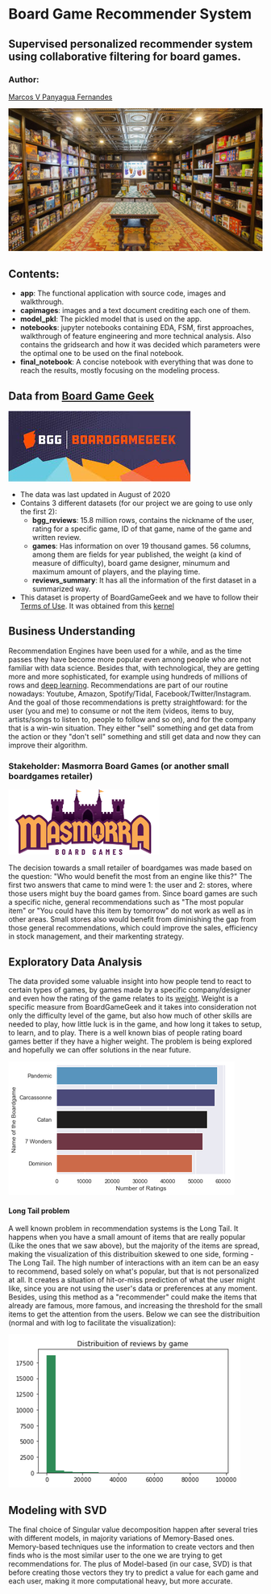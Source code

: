 # Board Game Recommender System 

## Supervised personalized recommender system using collaborative filtering for board games. 

### Author:
[Marcos V Panyagua Fernandes](https://www.linkedin.com/in/marcosvprestesfernandes/)

![cover](capimages/board_game_cafe.jpg)


## Contents:
* **app**: The functional application with source code, images and walkthrough.
* **capimages**: images and a text document crediting each one of them.
* **model_pkl**: The pickled model that is used on the app.
* **notebooks**: jupyter notebooks containing EDA, FSM, first approaches, walkthrough of feature engineering and more technical analysis. Also contains the gridsearch and how it was decided which parameters were the optimal one to be used on the final notebook.
* **final_notebook**: A concise notebook with everything that was done to reach the results, mostly focusing on the modeling process.


## Data from [Board Game Geek](https://boardgamegeek.com/)
![logo_data](capimages/bgg_logo.jfif)
- The data was last updated in August of 2020
- Contains 3 different datasets (for our project we are going to use only the first 2):
  - **bgg_reviews**: 15.8 million rows, contains the nickname of the user, rating for a specific game, ID of that game, name of the game and written review.
  - **games**: Has information on over 19 thousand games. 56 columns, among them are fields for year published, the weight (a kind of measure of difficulty), board game designer, minumum and maximum amount of players, and the playing time.
  - **reviews_summary**: It has all the information of the first dataset in a summarized way.
- This dataset is property of BoardGameGeek and we have to follow their [Terms of Use](https://boardgamegeek.com/wiki/page/XML_API_Terms_of_Use#). It was obtained from this [kernel](https://www.kaggle.com/jvanelteren/boardgamegeek-reviews?select=bgg-15m-reviews.csv)


## Business Understanding
Recommendation Engines have been used for a while, and as the time passes they have become more popular even among people who are not familiar with data science. Besides that, with technological, they are getting more and more sophisticated, for example using hundreds of millions of rows and [deep learning](https://towardsdatascience.com/introduction-to-recommender-systems-2-deep-neural-network-based-recommendation-systems-4e4484e64746). Recommendations are part of our routine nowadays: Youtube, Amazon, Spotify/Tidal, Facebook/Twitter/Instagram. And the goal of those recommendations is pretty straightfoward: for the user (you and me) to consume or not the item (videos, items to buy, artists/songs to listen to, people to follow and so on), and for the company that is a win-win situation. They either "sell" something and get data from the action or they "don't sell" something and still get data and now they can improve their algorithm.


### Stakeholder: Masmorra Board Games (or another small boardgames retailer)

![Masmorra_logo](capimages/masmorra_board_games.png)

The decision towards a small retailer of boardgames was made based on the question: "Who would benefit the most from an engine like this?" The first two answers that came to mind were 1: the user and 2: stores, where those users might buy the board games from. Since board games are such a specific niche, general recommendations such as "The most popular item" or "You could have this item by tomorrow" do not work as well as in other areas. Small stores also would benefit from diminishing the gap from those general recommendations, which could improve the sales, efficiency in stock management, and their markenting strategy.


## Exploratory Data Analysis
The data provided some valuable insight into how people tend to react to certain types of games, by games made by a specific company/designer and even how the rating of the game relates to its [weight](https://boardgamegeek.com/wiki/page/Weight). Weight is a specific measure from BoardGameGeek and it takes into consideration not only the difficulty level of the game, but also how much of other skills are needed to play, how little luck is in the game, and how long it takes to setup, to learn, and to play. There is a well known bias of people rating board games better if they have a higher weight. The problem is being explored and hopefully we can offer solutions in the near future.

![Reviews_per_game](capimages/most_reviewed_games.png)


#### Long Tail problem
A well known problem in recommendation systems is the Long Tail. It happens when you have a small amount of items that are really popular (Like the ones that we saw above), but the majority of the items are spread, making the visualization of this distribuition skewed to one side, forming - The Long Tail.
The high number of interactions with an item can be an easy to recommend, based solely on what's popular, but that is not personalized at all.  It creates a situation of hit-or-miss prediction of what the user might like, since you are not using the user's data or preferences at any moment. Besides, using this method as a "recommender" could make the items that already are famous, more famous, and increasing the threshold for the small items to get the attention from the users. 
Below we can see the distribuition (normal and with log to facilitate the visualization):

![long_tail](capimages/destribuition_reviews_per_user_no_log.png)


## Modeling with SVD
The final choice of Singular value decomposition happen after several tries with different models, in majority variations of Memory-Based ones. Memory-based techniques use the information to create vectors and then finds who is the most similar user to the one we are trying to get recommendations for. The plus of Model-based (in our case, SVD) is that before creating those vectors they try to predict a value for each game and each user, making it more computational heavy, but more accurate.
